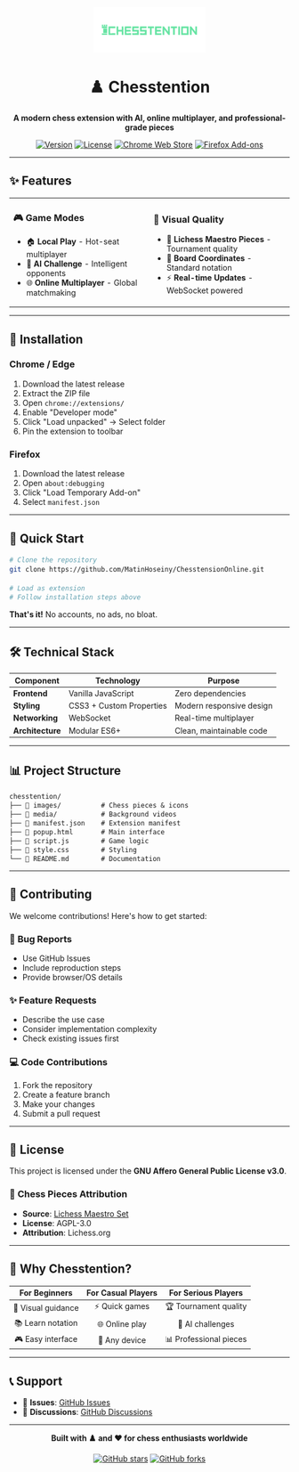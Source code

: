 <div align="center">

<img src="images/chesstention-logo.png" alt="Chesstention Logo" width="200">

# ♟️ Chesstention

**A modern chess extension with AI, online multiplayer, and professional-grade pieces**

[![Version](https://img.shields.io/badge/version-1.0.0-blue.svg)](https://github.com/MatinHoseiny/ChesstensionOnline)
[![License](https://img.shields.io/badge/license-AGPL--3.0-orange.svg)](LICENSE)
[![Chrome Web Store](https://img.shields.io/badge/Chrome-Extension-green.svg)](https://chrome.google.com/webstore)
[![Firefox Add-ons](https://img.shields.io/badge/Firefox-Add--on-orange.svg)](https://addons.mozilla.org)

</div>

---

## ✨ Features

<table>
<tr>
<td width="50%">

### 🎮 **Game Modes**
- 🏠 **Local Play** - Hot-seat multiplayer
- 🤖 **AI Challenge** - Intelligent opponents
- 🌐 **Online Multiplayer** - Global matchmaking

</td>
<td width="50%">

### 🎨 **Visual Quality**
- 🎯 **Lichess Maestro Pieces** - Tournament quality
- 📐 **Board Coordinates** - Standard notation
- ⚡ **Real-time Updates** - WebSocket powered

</td>
</tr>
</table>

---

## 🚀 Installation

### Chrome / Edge
1. Download the latest release
2. Extract the ZIP file
3. Open `chrome://extensions/`
4. Enable "Developer mode"
5. Click "Load unpacked" → Select folder
6. Pin the extension to toolbar

### Firefox
1. Download the latest release
2. Open `about:debugging`
3. Click "Load Temporary Add-on"
4. Select `manifest.json`

---

## 🎯 Quick Start

```bash
# Clone the repository
git clone https://github.com/MatinHoseiny/ChesstensionOnline.git

# Load as extension
# Follow installation steps above
```

**That's it!** No accounts, no ads, no bloat.

---

## 🛠️ Technical Stack

| Component | Technology | Purpose |
|-----------|------------|---------|
| **Frontend** | Vanilla JavaScript | Zero dependencies |
| **Styling** | CSS3 + Custom Properties | Modern responsive design |
| **Networking** | WebSocket | Real-time multiplayer |
| **Architecture** | Modular ES6+ | Clean, maintainable code |

---

## 📊 Project Structure

```
chesstention/
├── 📁 images/          # Chess pieces & icons
├── 📁 media/           # Background videos
├── 📄 manifest.json    # Extension manifest
├── 📄 popup.html       # Main interface
├── 📄 script.js        # Game logic
├── 📄 style.css        # Styling
└── 📄 README.md        # Documentation
```

---

## 🤝 Contributing

We welcome contributions! Here's how to get started:

### 🐛 **Bug Reports**
- Use GitHub Issues
- Include reproduction steps
- Provide browser/OS details

### ✨ **Feature Requests**
- Describe the use case
- Consider implementation complexity
- Check existing issues first

### 💻 **Code Contributions**
1. Fork the repository
2. Create a feature branch
3. Make your changes
4. Submit a pull request

---

## 📄 License

This project is licensed under the **GNU Affero General Public License v3.0**.

### 🎨 **Chess Pieces Attribution**
- **Source**: [Lichess Maestro Set](https://github.com/lichess-org/lila/tree/master/public/piece/maestro)
- **License**: AGPL-3.0
- **Attribution**: Lichess.org

---

## 🌟 Why Chesstention?

<div align="center">

| **For Beginners** | **For Casual Players** | **For Serious Players** |
|:-----------------:|:---------------------:|:----------------------:|
| 🎯 Visual guidance | ⚡ Quick games | 🏆 Tournament quality |
| 📚 Learn notation | 🌐 Online play | 🧠 AI challenges |
| 🎮 Easy interface | 📱 Any device | 📊 Professional pieces |

</div>

---

## 📞 Support

- 🐛 **Issues**: [GitHub Issues](https://github.com/MatinHoseiny/ChesstensionOnline/issues)
- 💬 **Discussions**: [GitHub Discussions](https://github.com/MatinHoseiny/ChesstensionOnline/discussions)


---

<div align="center">

**Built with ♟️ and ❤️ for chess enthusiasts worldwide**

[![GitHub stars](https://img.shields.io/github/stars/MatinHoseiny/ChesstensionOnline?style=social)](https://github.com/MatinHoseiny/ChesstensionOnline)
[![GitHub forks](https://img.shields.io/github/forks/MatinHoseiny/ChesstensionOnline?style=social)](https://github.com/MatinHoseiny/ChesstensionOnline)

</div>